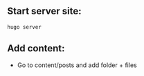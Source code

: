 ## Start server site:

```python
hugo server
```

## Add content:
  
- Go to content/posts and add folder + files
